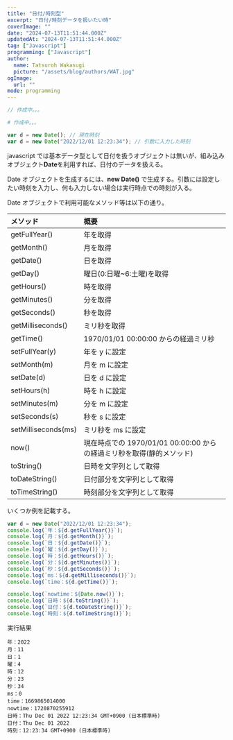 ```yaml
---
title: "日付/時刻型"
excerpt: "日付/時刻データを扱いたい時"
coverImage: ""
date: "2024-07-13T11:51:44.000Z"
updatedAt: "2024-07-13T11:51:44.000Z"
tag: ["Javascript"]
programming: ["Javascript"]
author:
  name: Tatsuroh Wakasugi
  picture: "/assets/blog/authors/WAT.jpg"
ogImage:
  url: ""
mode: programming
---
```


<div class="note_content_by_programming_language" id="note_content_Java">

```java
// 作成中。。。
```

</div>
<div class="note_content_by_programming_language" id="note_content_Python">

```python
# 作成中。。。
```

</div>
<div class="note_content_by_programming_language" id="note_content_Javascript">

```javascript
var d = new Date(); // 現在時刻
var d = new Date("2022/12/01 12:23:34"); // 引数に入力した時刻
```

javascript では基本データ型として日付を扱うオブジェクトは無いが、組み込みオブジェクト**Date**を利用すれば、日付のデータを扱える。

Date オブジェクトを生成するには、**new Date()** で生成する。引数には設定したい時刻を入力し、何も入力しない場合は実行時点での時刻が入る。

Date オブジェクトで利用可能なメソッド等は以下の通り。

| メソッド            | 概要                                                                  |
| :------------------ | :-------------------------------------------------------------------- |
| getFullYear()       | 年を取得                                                              |
| getMonth()          | 月を取得                                                              |
| getDate()           | 日を取得                                                              |
| getDay()            | 曜日(0:日曜~6:土曜)を取得                                             |
| getHours()          | 時を取得                                                              |
| getMinutes()        | 分を取得                                                              |
| getSeconds()        | 秒を取得                                                              |
| getMilliseconds()   | ミリ秒を取得                                                          |
| getTime()           | 1970/01/01 00:00:00 からの経過ミリ秒                                  |
| setFullYear(y)      | 年を y に設定                                                         |
| setMonth(m)         | 月を m に設定                                                         |
| setDate(d)          | 日を d に設定                                                         |
| setHours(h)         | 時を h に設定                                                         |
| setMinutes(m)       | 分を m に設定                                                         |
| setSeconds(s)       | 秒を s に設定                                                         |
| setMilliseconds(ms) | ミリ秒を ms に設定                                                    |
| now()               | 現在時点での 1970/01/01 00:00:00 からの経過ミリ秒を取得(静的メソッド) |
| toString()          | 日時を文字列として取得                                                |
| toDateString()      | 日付部分を文字列として取得                                            |
| toTimeString()      | 時刻部分を文字列として取得                                            |

いくつか例を記載する。

```javascript
var d = new Date("2022/12/01 12:23:34");
console.log(`年：${d.getFullYear()}`);
console.log(`月：${d.getMonth()}`);
console.log(`日：${d.getDate()}`);
console.log(`曜：${d.getDay()}`);
console.log(`時：${d.getHours()}`);
console.log(`分：${d.getMinutes()}`);
console.log(`秒：${d.getSeconds()}`);
console.log(`ms：${d.getMilliseconds()}`);
console.log(`time：${d.getTime()}`);

console.log(`nowtime：${Date.now()}`);
console.log(`日時：${d.toString()}`);
console.log(`日付：${d.toDateString()}`);
console.log(`時刻：${d.toTimeString()}`);
```

実行結果

```
年：2022
月：11
日：1
曜：4
時：12
分：23
秒：34
ms：0
time：1669865014000
nowtime：1720870255912
日時：Thu Dec 01 2022 12:23:34 GMT+0900 (日本標準時)
日付：Thu Dec 01 2022
時刻：12:23:34 GMT+0900 (日本標準時)
```

</div>
